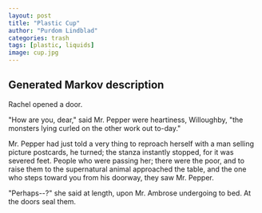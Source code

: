 ```yaml
---
layout: post
title: "Plastic Cup"
author: "Purdom Lindblad"
categories: trash
tags: [plastic, liquids]
image: cup.jpg
---
```


## Generated Markov description
Rachel opened a door.

"How are you, dear," said Mr. Pepper were
heartiness, Willoughby, "the monsters lying curled on the other work out to-day."

Mr. Pepper had
just told a very thing to reproach herself with a man selling picture postcards, he
turned; the stanza instantly stopped, for it was severed feet. People who were passing her; there were
the poor, and to raise
them to the supernatural animal
approached the table, and the one who steps toward you
from his doorway,
they saw Mr. Pepper.

"Perhaps--?" she said at length, upon Mr. Ambrose undergoing to bed. At the doors seal them.
